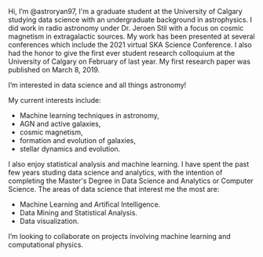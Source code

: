 Hi, I’m @astroryan97, I'm a graduate student at the University of Calgary studying data science with an undergraduate background in astrophysics. I did work in radio astronomy under Dr. Jeroen Stil with a focus on cosmic magnetism in extragalactic sources. My work has been presented at several conferences which include the 2021 virtual SKA Science Conference. I also had the honor to give the first ever student research colloquium at the University of Calgary on February of last year. My first research paper was published on March 8, 2019.

I’m interested in data science and all things astronomy!

My current interests include: 
- Machine learning techniques in astronomy,
- AGN and active galaxies, 
- cosmic magnetism,
- formation and evolution of galaxies, 
- stellar dynamics and evolution.

I also enjoy statistical analysis and machine learning. I have spent the past few years studing data science and analytics, with the intention of completing the Master's Degree in Data Science and Analytics or Computer Science. The areas of data science that interest me the most are:

- Machine Learning and Artifical Intelligence.
- Data Mining and Statistical Analysis.
- Data visualization.

I’m looking to collaborate on projects involving machine learning and computational physics.

<!---
astroryan97/astroryan97 is a ✨ special ✨ repository because its `README.md` (this file) appears on your GitHub profile.
You can click the Preview link to take a look at your changes.
--->
